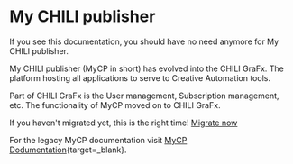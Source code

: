 # My CHILI publisher

If you see this documentation, you should have no need anymore for My CHILI publisher.

My CHILI publisher (MyCP in short) has evolved into the CHILI GraFx. The platform hosting all applications to serve to Creative Automation tools.

Part of CHILI GraFx is the User management, Subscription management, etc. The functionality of MyCP moved on to CHILI GraFx.

If you haven't migrated yet, this is the right time!
[Migrate now](/CHILI_GraFx/mycpmigration)

For the legacy MyCP documentation visit [MyCP Dodumentation](https://chilipublishdocs.atlassian.net/wiki/spaces/CPDOC/pages/1373405185/My+CHILI+publisher+a.k.a.+MyCP){target=_blank}.